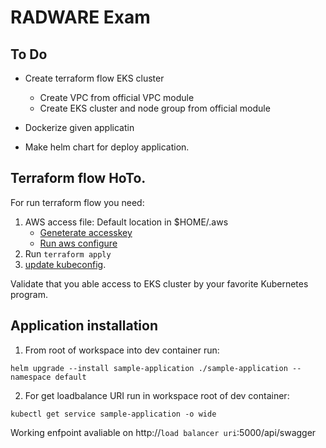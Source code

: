 # RADWARE Exam

## To Do

* Create terraform flow EKS cluster
    * Create VPC from official VPC module
    * Create EKS cluster and node group from official module

* Dockerize given applicatin 

* Make helm chart for deploy application.

## Terraform flow HoTo.

For run terraform flow you need:

1. AWS access file: Default location in $HOME/.aws
    * [Geneterate accesskey](https://docs.aws.amazon.com/IAM/latest/UserGuide/id_credentials_access-keys.html?icmpid=docs_iam_console) 
    * [Run aws configure](https://docs.aws.amazon.com/cli/latest/userguide/cli-configure-files.html)
2. Run ```terraform apply```
3. [update kubeconfig](https://docs.aws.amazon.com/cli/latest/reference/eks/update-kubeconfig.html).

Validate that you able access to EKS cluster by your favorite Kubernetes program.

## Application installation

1. From root of workspace into dev container run: 
```
helm upgrade --install sample-application ./sample-application --namespace default
```
2. For get loadbalance URI run in workspace root of dev container:
```
kubectl get service sample-application -o wide
```

Working enfpoint avaliable on http://```load balancer uri```:5000/api/swagger
    